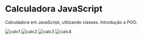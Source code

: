 # Calculadora JavaScript
 Calculadora em JavaScript, utilizando classes.
 Introdução a POO.
 
![calc1](https://user-images.githubusercontent.com/73146680/167933509-36314325-d2e5-44bc-9e9d-6adb11577d86.PNG)
![calc2](https://user-images.githubusercontent.com/73146680/167933516-0fb42476-3125-47b4-baa1-174286bba5d5.PNG)
![calc3](https://user-images.githubusercontent.com/73146680/167933521-512e9dd2-0845-495d-aa28-30002e5d1411.PNG)
![calc4](https://user-images.githubusercontent.com/73146680/167933765-7efacd76-327c-4f83-afae-5be425778123.PNG)
